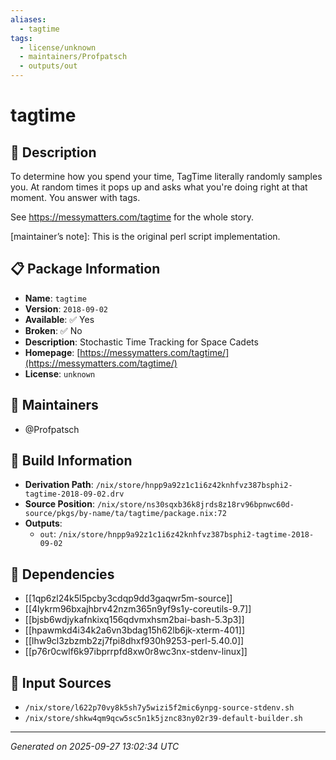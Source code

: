 ```yaml
---
aliases:
  - tagtime
tags:
  - license/unknown
  - maintainers/Profpatsch
  - outputs/out
---
```


# tagtime

## 📝 Description

To determine how you spend your time, TagTime literally randomly samples
you. At random times it pops up and asks what you're doing right at that
moment. You answer with tags.

See https://messymatters.com/tagtime for the whole story.

[maintainer’s note]: This is the original perl script implementation.


## 📋 Package Information

- **Name**: `tagtime`
- **Version**: `2018-09-02`
- **Available**: ✅ Yes
- **Broken**: ✅ No
- **Description**: Stochastic Time Tracking for Space Cadets
- **Homepage**: [https://messymatters.com/tagtime/](https://messymatters.com/tagtime/)
- **License**: `unknown`
## 👥 Maintainers

- @Profpatsch


## 🔧 Build Information

- **Derivation Path**: `/nix/store/hnpp9a92z1c1i6z42knhfvz387bsphi2-tagtime-2018-09-02.drv`
- **Source Position**: `/nix/store/ns30sqxb36k8jrds8z18rv96bpnwc60d-source/pkgs/by-name/ta/tagtime/package.nix:72`
- **Outputs**:
  - `out`:  `/nix/store/hnpp9a92z1c1i6z42knhfvz387bsphi2-tagtime-2018-09-02`

## 🔗 Dependencies

- [[1qp6zl24k5l5pcby3cdqp9dd3gaqwr5m-source]]
- [[4lykrm96bxajhbrv42nzm365n9yf9s1y-coreutils-9.7]]
- [[bjsb6wdjykafnkixq156qdvmxhsm2bai-bash-5.3p3]]
- [[hpawmkd4i34k2a6vn3bdag15h62lb6jk-xterm-401]]
- [[lhw9cl3zbzmb2zj7fpi8dhxf930h9253-perl-5.40.0]]
- [[p76r0cwlf6k97ibprrpfd8xw0r8wc3nx-stdenv-linux]]

## 📁 Input Sources

- `/nix/store/l622p70vy8k5sh7y5wizi5f2mic6ynpg-source-stdenv.sh`
- `/nix/store/shkw4qm9qcw5sc5n1k5jznc83ny02r39-default-builder.sh`

---
*Generated on 2025-09-27 13:02:34 UTC*
